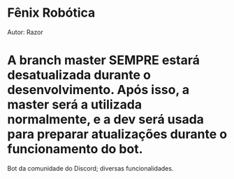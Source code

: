 # Fênix Robótica
Autor: Razor

# A branch master SEMPRE estará desatualizada durante o desenvolvimento. Após isso, a master será a utilizada normalmente, e a dev será usada para preparar atualizações durante o funcionamento do bot.

Bot da comunidade do Discord; diversas funcionalidades.
